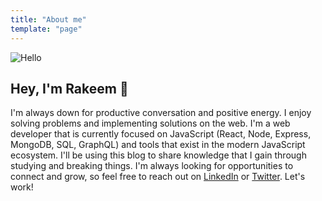 ```yaml
---
title: "About me"
template: "page"
---
```



![Hello](https://media.giphy.com/media/pjd4u7XpK2c12I0nfp/giphy.gif)

## Hey, I'm Rakeem :wave:

I'm always down for productive conversation and positive energy. I enjoy solving problems and implementing solutions on the web. I'm a web developer that is currently focused on JavaScript (React, Node, Express, MongoDB, SQL, GraphQL) and tools that exist in the modern JavaScript ecosystem. I'll be using this blog to share knowledge that I gain through studying and breaking things. I'm always looking for opportunities to connect and grow, so feel free to reach out on [LinkedIn](https://linkedin.com/in/rakeemthomas) or [Twitter](https://twitter.com/rthom4s). Let's work!